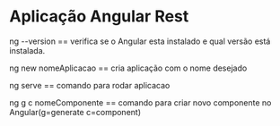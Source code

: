 <h1>Aplicação Angular Rest</h1>
<p>ng --version == verifica se o Angular esta instalado e qual versão está instalada.</p>
<p>ng new nomeAplicacao == cria aplicação com o nome desejado</p>
<p>ng serve == comando para rodar aplicacao</p>
<p>ng g c nomeComponente == comando para criar novo componente no Angular(g=generate c=component)</p>
